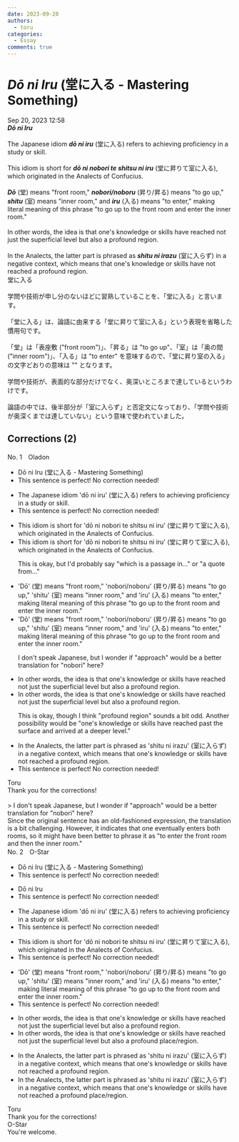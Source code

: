 ```yaml
---
date: 2023-09-20
authors:
  - toru
categories:
  - Essay
comments: true
---
```


# <strong><em>Dō ni Iru</strong></em> (堂に入る - Mastering Something)
<div class="date">Sep 20, 2023 12:58</div>
<div id="post"><div id="body_show_ori">
<strong><em>Dō ni Iru</strong></em><br/><br/>The Japanese idiom <strong><em>dō ni iru</em></strong> (堂に入る) refers to achieving proficiency in a study or skill.<br/><br/>This idiom is short for <strong><em>dō ni nobori te shitsu ni iru</em></strong> (堂に昇りて室に入る), which originated in the Analects of Confucius.<br/><br/><strong><em>Dō</em></strong> (堂) means "front room," <strong><em>nobori/noboru</em></strong> (昇り/昇る) means "to go up," <strong><em>shitu</em></strong> (室) means "inner room," and <strong><em>iru</em></strong> (入る) means "to enter," making literal meaning of this phrase "to go up to the front room and enter the inner room."<br/><br/>In other words, the idea is that one's knowledge or skills have reached not just the superficial level but also a profound region.<br/><br/>In the Analects, the latter part is phrased as <strong><em>shitu ni irazu</em></strong> (室に入らず) in a negative context, which means that one's knowledge or skills have not reached a profound region.
</div></div>

<!-- more -->

<div id="post_ja"><div id="body_show_mo">
堂に入る<br/><br/>学問や技術が申し分のないほどに習熟していることを、「堂に入る」と言います。<br/><br/>「堂に入る」は、論語に由来する「堂に昇りて室に入る」という表現を省略した慣用句です。<br/><br/>「堂」は「表座敷 ("front room")」、「昇る」は "to go up"、「室」は「奥の間 ("inner room")」、「入る」は "to enter" を意味するので、「堂に昇り室の入る」の文字どおりの意味は "" となります。<br/><br/>学問や技術が、表面的な部分だけでなく、奥深いところまで達しているというわけです。<br/><br/>論語の中では、後半部分が「室に入らず」と否定文になっており、「学問や技術が奥深くまでは達していない」という意味で使われていました。
</div></div>

## Corrections (2)
<div id="block"><div class="first_name"> No. 1　<span class="just_name">Oladon</span></div><div id="block2">
<ul class="correction_field">
<li class="incorrect">Dō ni Iru (堂に入る - Mastering Something)</li>
<li class="corrected perfect">This sentence is perfect! No correction needed!</li>
</ul>
<ul class="correction_field">
<li class="incorrect">The Japanese idiom 'dō ni iru' (堂に入る) refers to achieving proficiency in a study or skill.</li>
<li class="corrected perfect">This sentence is perfect! No correction needed!</li>
</ul>
<ul class="correction_field">
<li class="incorrect">This idiom is short for 'dō ni nobori te shitsu ni iru' (堂に昇りて室に入る), which originated in the Analects of Confucius.</li>
<li class="corrected correct">
This idiom is short for 'dō ni nobori te shitsu ni iru' (堂に昇りて室に入る), which originated in the Analects of Confucius.
<p class="correction_comment">This is okay, but I'd probably say "which is a passage in..." or "a quote from..."</p>
</li>
</ul>
<ul class="correction_field">
<li class="incorrect">'Dō' (堂) means "front room," 'nobori/noboru' (昇り/昇る) means "to go up," 'shitu' (室) means "inner room," and 'iru' (入る) means "to enter," making literal meaning of this phrase "to go up to the front room and enter the inner room."</li>
<li class="corrected correct">
'Dō' (堂) means "front room," 'nobori/noboru' (昇り/昇る) means "to go up," 'shitu' (室) means "inner room," and 'iru' (入る) means "to enter," making literal meaning of this phrase "to go up to the front room and enter the inner room."
<p class="correction_comment">I don't speak Japanese, but I wonder if "approach" would be a better translation for "nobori" here?</p>
</li>
</ul>
<ul class="correction_field">
<li class="incorrect">In other words, the idea is that one's knowledge or skills have reached not just the superficial level but also a profound region.</li>
<li class="corrected correct">
In other words, the idea is that one's knowledge or skills have reached not just the superficial level but also a profound region.
<p class="correction_comment">This is okay, though I think "profound region" sounds a bit odd. Another possibility would be "one's knowledge or skills have reached past the surface and arrived at a deeper level."</p>
</li>
</ul>
<ul class="correction_field">
<li class="incorrect">In the Analects, the latter part is phrased as 'shitu ni irazu' (室に入らず) in a negative context, which means that one's knowledge or skills have not reached a profound region.</li>
<li class="corrected perfect">This sentence is perfect! No correction needed!</li>
</ul>
</div><div class="name"><span class="just_name">Toru</span><br>
Thank you for the corrections!<br/><br/>&gt; I don't speak Japanese, but I wonder if "approach" would be a better translation for "nobori" here?<br/>Since the original sentence has an old-fashioned expression, the translation is a bit challenging. However, it indicates that one eventually enters both rooms, so it might have been better to phrase it as "to enter the front room and then the inner room."
</div>
</div>
<div id="block"><div class="first_name"> No. 2　<span class="just_name">O-Star</span></div><div id="block2">
<ul class="correction_field">
<li class="incorrect">Dō ni Iru (堂に入る - Mastering Something)</li>
<li class="corrected perfect">This sentence is perfect! No correction needed!</li>
</ul>
<ul class="correction_field">
<li class="incorrect">Dō ni Iru</li>
<li class="corrected perfect">This sentence is perfect! No correction needed!</li>
</ul>
<ul class="correction_field">
<li class="incorrect">The Japanese idiom 'dō ni iru' (堂に入る) refers to achieving proficiency in a study or skill.</li>
<li class="corrected perfect">This sentence is perfect! No correction needed!</li>
</ul>
<ul class="correction_field">
<li class="incorrect">This idiom is short for 'dō ni nobori te shitsu ni iru' (堂に昇りて室に入る), which originated in the Analects of Confucius.</li>
<li class="corrected perfect">This sentence is perfect! No correction needed!</li>
</ul>
<ul class="correction_field">
<li class="incorrect">'Dō' (堂) means "front room," 'nobori/noboru' (昇り/昇る) means "to go up," 'shitu' (室) means "inner room," and 'iru' (入る) means "to enter," making literal meaning of this phrase "to go up to the front room and enter the inner room."</li>
<li class="corrected perfect">This sentence is perfect! No correction needed!</li>
</ul>
<ul class="correction_field">
<li class="incorrect">In other words, the idea is that one's knowledge or skills have reached not just the superficial level but also a profound region.</li>
<li class="corrected correct">
In other words, the idea is that one's knowledge or skills have reached not just the superficial level but also a profound <span class="f_blue">place/region</span>.
</li>
</ul>
<ul class="correction_field">
<li class="incorrect">In the Analects, the latter part is phrased as 'shitu ni irazu' (室に入らず) in a negative context, which means that one's knowledge or skills have not reached a profound region.</li>
<li class="corrected correct">
In the Analects, the latter part is phrased as 'shitu ni irazu' (室に入らず) in a negative context, which means that one's knowledge or skills have not reached a profound <span class="f_blue">place/region</span>.
</li>
</ul>
</div><div class="name"><span class="just_name">Toru</span><br>
Thank you for the corrections!
</div>
<div class="name"><span class="just_name">O-Star</span><br>
You're welcome.
</div>
</div>
